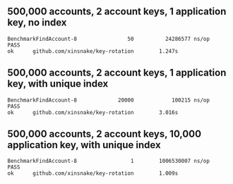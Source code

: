 

500,000 accounts, 2 account keys, 1 application key, no index
-----
```
BenchmarkFindAccount-8                50          24286577 ns/op
PASS
ok      github.com/xinsnake/key-rotation        1.247s
```

500,000 accounts, 2 account keys, 1 application key, with unique index
-----
```
BenchmarkFindAccount-8             20000            100215 ns/op
PASS
ok      github.com/xinsnake/key-rotation        3.016s
```


500,000 accounts, 2 account keys, 10,000 application key, with unique index
-----
```
BenchmarkFindAccount-8                 1        1006530007 ns/op
PASS
ok      github.com/xinsnake/key-rotation        1.009s
```